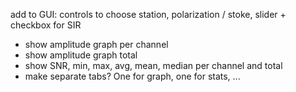 add to GUI: controls to choose station, polarization / stoke, slider + checkbox for SIR
- show amplitude graph per channel
- show amplitude graph total
- show SNR, min, max, avg, mean, median per channel and total
- make separate tabs? One for graph, one for stats, ...
